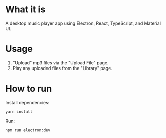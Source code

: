 # What it is
A desktop music player app using Electron, React, TypeScript, and Material UI.

# Usage
1. "Upload" mp3 files via the "Upload File" page.
2. Play any uploaded files from the "Library" page.

# How to run
Install dependencies:
```
yarn install
```
Run:
```
npm run electron:dev
```